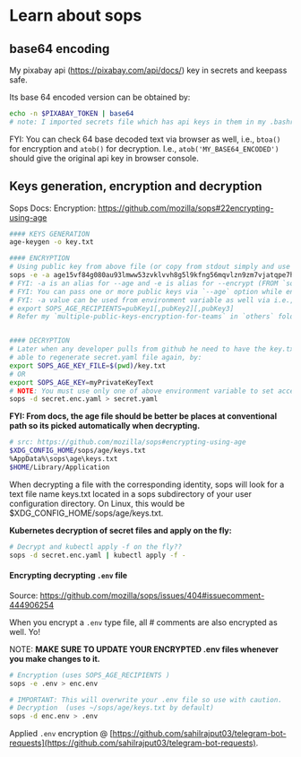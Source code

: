 # Learn about sops

## base64 encoding
My pixabay api (https://pixabay.com/api/docs/) key in secrets and keepass safe.

Its base 64 encoded version can be obtained by:

```bash
echo -n $PIXABAY_TOKEN | base64 
# note: I imported secrets file which has api keys in them in my .bashrc file.
```

FYI: You can check 64 base decoded text via browser as well, i.e., `btoa()` for encryption and `atob()` for decryption. I.e., `atob('MY_BASE64_ENCODED')` should give the original api key in browser console.

## Keys generation, encryption and decryption

Sops Docs: Encryption: https://github.com/mozilla/sops#22encrypting-using-age

```bash
#### KEYS GENERATION
age-keygen -o key.txt

#### ENCRYPTION
# Using public key from above file (or copy from stdout simply and use it in the -a option):
sops -e -a age15vf84g080au93lmww53zvklvvh8g5l9kfng56mqvlzn9zm7vjatqpe7hwe secret.yaml > secret.enc.yaml
# FYI: -a is an alias for --age and -e is alias for --encrypt (FROM `sops -h`)
# FYI: You can pass one or more public keys via `--age` option while encrypting, which are separated by commans.
# FYI: -a value can be used from environment variable as well via i.e.,
# export SOPS_AGE_RECIPIENTS=pubKey1[,pubKey2][,pubKey3]
# Refer my `multiple-public-keys-encryption-for-teams` in `others` folder for more info.


#### DECRYPTION
# Later when any developer pulls from github he need to have the key.txt file to be
# able to regenerate secret.yaml file again, by:
export SOPS_AGE_KEY_FILE=$(pwd)/key.txt
# OR
export SOPS_AGE_KEY=myPrivateKeyText 
# NOTE: You must use only one of above environment variable to set access to private key for sops.
sops -d secret.enc.yaml > secret.yaml
```

**FYI: From docs, the age file should be better be places at conventional path so its picked automatically when decrypting.**

```bash
# src: https://github.com/mozilla/sops#encrypting-using-age
$XDG_CONFIG_HOME/sops/age/keys.txt
%AppData%\sops\age\keys.txt
$HOME/Library/Application
```

When decrypting a file with the corresponding identity, sops will look for a text file name keys.txt located in a sops subdirectory of your user configuration directory. On Linux, this would be $XDG_CONFIG_HOME/sops/age/keys.txt.

**Kubernetes decryption of secret files and apply on the fly:**

```bash
# Decrypt and kubectl apply -f on the fly??
sops -d secret.enc.yaml | kubectl apply -f -
```

#### Encrypting decrypting `.env` file

Source: https://github.com/mozilla/sops/issues/404#issuecomment-444906254

When you encrypt a `.env` type file, all # comments are also encrypted as well. Yo!

NOTE: **MAKE SURE TO UPDATE YOUR ENCRYPTED .env files whenever you make changes to it.**

```bash
# Encryption (uses SOPS_AGE_RECIPIENTS )
sops -e .env > enc.env

# IMPORTANT: This will overwrite your .env file so use with caution.
# Decryption  (uses ~/sops/age/keys.txt by default)
sops -d enc.env > .env
```

Applied `.env` encryption @ [https://github.com/sahilrajput03/telegram-bot-requests](https://github.com/sahilrajput03/telegram-bot-requests).
